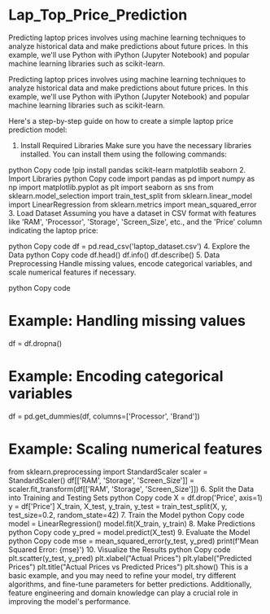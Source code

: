 # Lap_Top_Price_Prediction
Predicting laptop prices involves using machine learning techniques to analyze historical data and make predictions about future prices. In this example, we'll use Python with iPython (Jupyter Notebook) and popular machine learning libraries such as scikit-learn.

Predicting laptop prices involves using machine learning techniques to analyze historical data and make predictions about future prices. In this example, we'll use Python with iPython (Jupyter Notebook) and popular machine learning libraries such as scikit-learn.

Here's a step-by-step guide on how to create a simple laptop price prediction model:

1. Install Required Libraries
Make sure you have the necessary libraries installed. You can install them using the following commands:

python
Copy code
!pip install pandas scikit-learn matplotlib seaborn
2. Import Libraries
python
Copy code
import pandas as pd
import numpy as np
import matplotlib.pyplot as plt
import seaborn as sns
from sklearn.model_selection import train_test_split
from sklearn.linear_model import LinearRegression
from sklearn.metrics import mean_squared_error
3. Load Dataset
Assuming you have a dataset in CSV format with features like 'RAM', 'Processor', 'Storage', 'Screen_Size', etc., and the 'Price' column indicating the laptop price:

python
Copy code
df = pd.read_csv('laptop_dataset.csv')
4. Explore the Data
python
Copy code
df.head()
df.info()
df.describe()
5. Data Preprocessing
Handle missing values, encode categorical variables, and scale numerical features if necessary.

python
Copy code
# Example: Handling missing values
df = df.dropna()

# Example: Encoding categorical variables
df = pd.get_dummies(df, columns=['Processor', 'Brand'])

# Example: Scaling numerical features
from sklearn.preprocessing import StandardScaler
scaler = StandardScaler()
df[['RAM', 'Storage', 'Screen_Size']] = scaler.fit_transform(df[['RAM', 'Storage', 'Screen_Size']])
6. Split the Data into Training and Testing Sets
python
Copy code
X = df.drop('Price', axis=1)
y = df['Price']
X_train, X_test, y_train, y_test = train_test_split(X, y, test_size=0.2, random_state=42)
7. Train the Model
python
Copy code
model = LinearRegression()
model.fit(X_train, y_train)
8. Make Predictions
python
Copy code
y_pred = model.predict(X_test)
9. Evaluate the Model
python
Copy code
mse = mean_squared_error(y_test, y_pred)
print(f'Mean Squared Error: {mse}')
10. Visualize the Results
python
Copy code
plt.scatter(y_test, y_pred)
plt.xlabel("Actual Prices")
plt.ylabel("Predicted Prices")
plt.title("Actual Prices vs Predicted Prices")
plt.show()
This is a basic example, and you may need to refine your model, try different algorithms, and fine-tune parameters for better predictions. Additionally, feature engineering and domain knowledge can play a crucial role in improving the model's performance.






